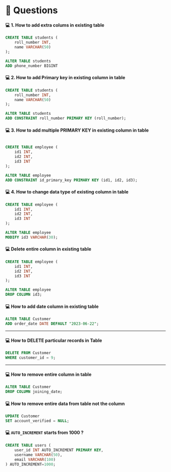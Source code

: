 # 📍 Questions


#### 💻 1. How to add extra colums in existing table

```sql
CREATE TABLE students (
    roll_number INT,
    name VARCHAR(50)
);

ALTER TABLE students
ADD phone_number BIGINT
```

#### 💻 2. How to add Primary key in existing column in table

```sql
CREATE TABLE students (
    roll_number INT,
    name VARCHAR(50)
);

ALTER TABLE students
ADD CONSTRAINT roll_number PRIMARY KEY (roll_number);
```

#### 💻 3. How to add multiple PRIMARY KEY in existing column in table

```sql

CREATE TABLE employee (
	id1 INT,
    id2 INT,
    id3 INT
);

ALTER TABLE employee
ADD CONSTRAINT id_primary_key PRIMARY KEY (id1, id2, id3);
``` 

#### 💻 4. How to change data type of existing column in table

```sql
CREATE TABLE employee (
	id1 INT,
    id2 INT,
    id3 INT
);

ALTER TABLE employee
MODIFY id3 VARCHAR(30);
```

#### 💻 Delete entire column in existing table 

```sql
CREATE TABLE employee (
	id1 INT,
    id2 INT,
    id3 INT
);

ALTER TABLE employee
DROP COLUMN id3;
```


#### 💻 How to add date column in existing table 

```sql
ALTER TABLE Customer 
ADD order_date DATE DEFAULT "2023-06-22";
```

---

#### 💻 How to DELETE particular records in Table

```sql
DELETE FROM Customer
WHERE customer_id = 9;
```

---

#### 💻 How to remove entire column in table

```sql
ALTER TABLE Customer 
DROP COLUMN joining_date;
```

#### 💻 How to remove entire data from table not the column

```sql
UPDATE Customer
SET account_verified = NULL;
```

#### 💻 `AUTO_INCREMENT` starts from 1000 ?

```sql
CREATE TABLE users (
    user_id INT AUTO_INCREMENT PRIMARY KEY,
    username VARCHAR(50),
    email VARCHAR(100)
) AUTO_INCREMENT=1000;
```